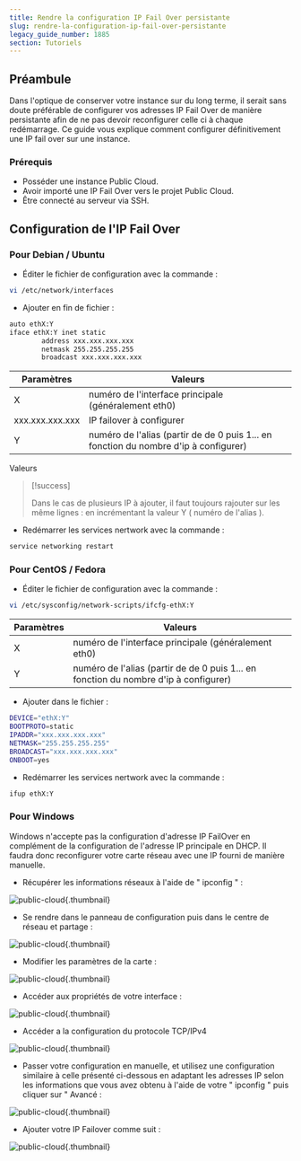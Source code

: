 ```yaml
---
title: Rendre la configuration IP Fail Over persistante
slug: rendre-la-configuration-ip-fail-over-persistante
legacy_guide_number: 1885
section: Tutoriels
---
```



## Préambule
Dans l'optique de conserver votre instance sur du long terme, il serait sans doute préférable de configurer vos adresses IP Fail Over de manière persistante afin de ne pas devoir reconfigurer celle ci à chaque redémarrage. Ce guide vous explique comment configurer définitivement une IP fail over sur une instance.


### Prérequis
- Posséder une instance Public Cloud.
- Avoir importé une IP Fail Over vers le projet Public Cloud.
- Être connecté au serveur via SSH.


## Configuration de l'IP Fail Over

### Pour Debian / Ubuntu
- Éditer le fichier de configuration avec la commande :

```bash
vi /etc/network/interfaces
```

- Ajouter en fin de fichier :

```bash
auto ethX:Y
iface ethX:Y inet static
        address xxx.xxx.xxx.xxx
        netmask 255.255.255.255
        broadcast xxx.xxx.xxx.xxx
```


|Paramètres|Valeurs|
|---|---|
|X|numéro de l'interface principale (généralement eth0)|
|xxx.xxx.xxx.xxx|IP failover à configurer|
|Y|numéro de l'alias (partir de de 0 puis 1... en fonction du nombre d'ip à configurer)|

Valeurs



> [!success]
>
> Dans le cas de plusieurs IP à ajouter, il faut toujours rajouter sur les même lignes   :
> en incrémentant la valeur Y ( numéro de l'alias ).
> 

- Redémarrer les services nertwork avec la commande :

```bash
service networking restart
```



### Pour CentOS / Fedora
- Éditer le fichier de configuration avec la commande :

```bash
vi /etc/sysconfig/network-scripts/ifcfg-ethX:Y
```


|Paramètres|Valeurs|
|---|---|
|X|numéro de l'interface principale (généralement eth0)|
|Y|numéro de l'alias (partir de de 0 puis 1... en fonction du nombre d'ip à configurer)|

- Ajouter dans le fichier :

```bash
DEVICE="ethX:Y"
BOOTPROTO=static
IPADDR="xxx.xxx.xxx.xxx"
NETMASK="255.255.255.255"
BROADCAST="xxx.xxx.xxx.xxx"
ONBOOT=yes
```

- Redémarrer les services nertwork avec la commande :

```bash
ifup ethX:Y
```



### Pour Windows
Windows n'accepte pas la configuration d'adresse IP FailOver en complément de la configuration de l'adresse IP principale en DHCP. Il faudra donc reconfigurer votre carte réseau avec une IP fourni de manière manuelle.

- Récupérer les informations réseaux à l'aide de " ipconfig " :


![public-cloud](images/3545.png){.thumbnail}

- Se rendre dans le panneau de configuration puis dans le centre de réseau et partage :


![public-cloud](images/3543.png){.thumbnail}

- Modifier les paramètres de la carte :


![public-cloud](images/3544.png){.thumbnail}

- Accéder aux propriétés de votre interface :


![public-cloud](images/3546.png){.thumbnail}

- Accéder a la configuration du protocole TCP/IPv4


![public-cloud](images/3547.png){.thumbnail}

- Passer votre configuration en manuelle, et utilisez une configuration similaire à celle présenté ci-dessous en adaptant les adresses IP selon les informations que vous avez obtenu à l'aide de votre " ipconfig " puis cliquer sur " Avancé :


![public-cloud](images/3548.png){.thumbnail}

- Ajouter votre IP Failover comme suit :


![public-cloud](images/3551.png){.thumbnail}